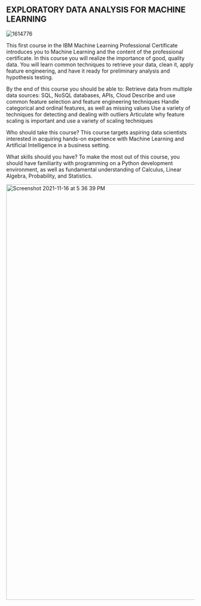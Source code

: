 ## EXPLORATORY DATA ANALYSIS FOR MACHINE LEARNING

![1614776](https://user-images.githubusercontent.com/67826647/141749268-e9405aec-a4e5-466d-9a80-e0c5746bf806.jpg)

This first course in the IBM Machine Learning Professional Certificate introduces you to Machine Learning and the content of the professional certificate. In this course you will realize the importance of good, quality data. You will learn common techniques to retrieve your data, clean it, apply feature engineering, and have it ready for preliminary analysis and hypothesis testing.

By the end of this course you should be able to:
Retrieve data from multiple data sources: SQL, NoSQL databases, APIs, Cloud 
Describe and use common feature selection and feature engineering techniques
Handle categorical and ordinal features, as well as missing values
Use a variety of techniques for detecting and dealing with outliers
Articulate why feature scaling is important and use a variety of scaling techniques
 
Who should take this course?
This course targets aspiring data scientists interested in acquiring hands-on experience  with Machine Learning and Artificial Intelligence in a business setting.
 
What skills should you have?
To make the most out of this course, you should have familiarity with programming on a Python development environment, as well as fundamental understanding of Calculus, Linear Algebra, Probability, and Statistics.

<img width="1108" alt="Screenshot 2021-11-16 at 5 36 39 PM" src="https://user-images.githubusercontent.com/67826647/141982773-19a52789-0410-4818-9d95-eb0a9c05d6ce.png">
